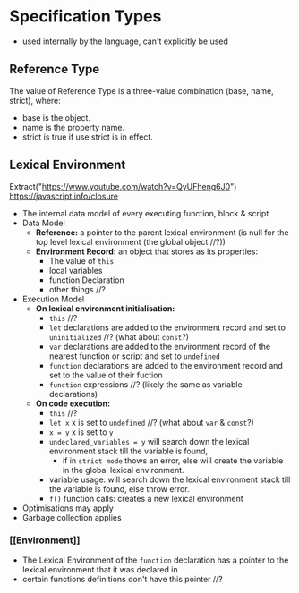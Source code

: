 # Specification Types
- used internally by the language, can't explicitly be used
## Reference Type
The value of Reference Type is a three-value combination (base, name, strict), where:
- base is the object.
- name is the property name.
- strict is true if use strict is in effect.
## Lexical Environment
Extract("https://www.youtube.com/watch?v=QyUFheng6J0")
https://javascript.info/closure
- The internal data model of every executing function, block & script
- Data Model
    - **Reference:** a pointer to the parent lexical environment (is null for the top level lexical environment (the global object //?))
    - **Environment Record:** an object that stores as its properties:
        - The value of `this`
        - local variables
        - function Declaration
        - other things //?
- Execution Model
    - **On lexical environment initialisation:**
        - `this` //?
        - `let` declarations are added to the environment record and set to `uninitialized` //? (what about `const`?)
        - `var` declarations are added to the environment record of the nearest function or script and set to `undefined`
        - `function` declarations are added to the environment record and set to the value of their fuction
        - `function` expressions //? (likely the same as variable declarations)
    - **On code execution:**
        - `this` //?
        - `let x` x is set to `undefined` //? (what about `var` & `const`?)
        - `x = y` x is set to `y`
        - `undeclared_variables = y` will search down the lexical environment stack till the variable is found,
            - if in `strict mode` thows an error, else will create the variable in the global lexical environment.
        - variable usage: will search down the lexical environment stack till the variable is found, else throw error.
        - `f()` function calls: creates a new lexical environment
- Optimisations may apply
- Garbage collection applies

### \[\[Environment\]\]
- The Lexical Environment of the `function` declaration has a pointer to the lexical environment that it was declared in
- certain functions definitions don't have this pointer //?

